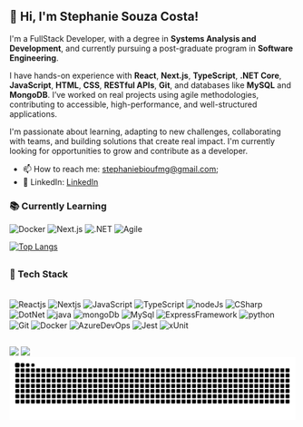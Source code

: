 ## 👋 Hi, I'm Stephanie Souza Costa!

I'm a FullStack Developer, with a degree in **Systems Analysis and Development**, and currently pursuing a post-graduate program in **Software Engineering**.

I have hands-on experience with **React**, **Next.js**, **TypeScript**, **.NET Core**, **JavaScript**, **HTML**, **CSS**, **RESTful APIs**, **Git**, and databases like **MySQL** and **MongoDB**. I’ve worked on real projects using agile methodologies, contributing to accessible, high-performance, and well-structured applications.

I'm passionate about learning, adapting to new challenges, collaborating with teams, and building solutions that create real impact. I'm currently looking for opportunities to grow and contribute as a developer.

- 📫 How to reach me: stephaniebioufmg@gmail.com;
- 🔗 LinkedIn: [LinkedIn](https://www.linkedin.com/in/stephanie-souza-83a18b239/)  

### 📚 Currently Learning

![Docker](https://img.shields.io/badge/-Docker-2496ED?style=for-the-badge&logo=docker&logoColor=white)
![Next.js](https://img.shields.io/badge/-Next.js-000000?style=for-the-badge&logo=nextdotjs&logoColor=white)
![.NET](https://img.shields.io/badge/-.NET-512BD4?style=for-the-badge&logo=dotnet&logoColor=white)
![Agile](https://img.shields.io/badge/-Agile_Methodologies-FCA121?style=for-the-badge&logo=scrumalliance&logoColor=white)

[![Top Langs](https://github-readme-stats.vercel.app/api/top-langs/?username=StephanieSouzaC&layout=donut&theme=tokyonight)](https://github.com/StephanieSouzaC/github-readme-stats)

##
### 🚀 Tech Stack
<div style="display: inline_block"><br>
    <img align="center" alt="Reactjs" height="30" width="40" src="https://cdn.jsdelivr.net/gh/devicons/devicon/icons/react/react-original.svg">
    <img align="center" alt="Nextjs" height="30" width="40" src="https://cdn.jsdelivr.net/gh/devicons/devicon/icons/nextjs/nextjs-original.svg">
    <img align="center" alt="JavaScript" height="30" width="40" src="https://cdn.jsdelivr.net/gh/devicons/devicon/icons/javascript/javascript-plain.svg">
    <img align="center" alt="TypeScript" height="30" width="40" src="https://cdn.jsdelivr.net/gh/devicons/devicon/icons/typescript/typescript-original.svg">
    <img align="center" alt="nodeJs" height="30" width="40" src="https://cdn.jsdelivr.net/gh/devicons/devicon/icons/nodejs/nodejs-original.svg">
    <img align="center" alt="CSharp" height="30" width="40" src="https://cdn.jsdelivr.net/gh/devicons/devicon/icons/csharp/csharp-original.svg">
    <img align="center" alt="DotNet" height="30" width="40" src="https://cdn.jsdelivr.net/gh/devicons/devicon/icons/dot-net/dot-net-original.svg">
    <img align="center" alt="java" height="30" width="40" src="https://cdn.jsdelivr.net/gh/devicons/devicon/icons/java/java-original.svg">
    <img align="center" alt="mongoDb" height="30" width="40" src="https://cdn.jsdelivr.net/gh/devicons/devicon/icons/mongodb/mongodb-original.svg">
    <img align="center" alt="MySql" height="30" width="40" src="https://cdn.jsdelivr.net/gh/devicons/devicon/icons/mysql/mysql-original.svg">
    <img align="center" alt="ExpressFramework" height="30" width="40" src="https://cdn.jsdelivr.net/gh/devicons/devicon/icons/express/express-original.svg">
    <img align="center" alt="python" height="30" width="40" src="https://cdn.jsdelivr.net/gh/devicons/devicon/icons/python/python-original.svg">
    <img align="center" alt="Git" height="30" width="40" src="https://cdn.jsdelivr.net/gh/devicons/devicon/icons/git/git-original.svg">
    <img align="center" alt="Docker" height="30" width="40" src="https://cdn.jsdelivr.net/gh/devicons/devicon/icons/docker/docker-original.svg">
    <img align="center" alt="AzureDevOps" height="30" width="40" src="https://cdn.jsdelivr.net/gh/devicons/devicon/icons/azure/azure-original.svg">
    <img align="center" alt="Jest" height="30" width="40" src="https://cdn.jsdelivr.net/gh/devicons/devicon/icons/jest/jest-plain.svg">
    <img align="center" alt="xUnit" height="30" width="70" src="https://img.shields.io/badge/xUnit-512BD4?style=for-the-badge&logo=xunit&logoColor=white" />
</div>

##

<div> 
  <a href="mailto:stephaniebioufmg@gmail.com"><img src="https://img.shields.io/badge/-Gmail-%23333?style=for-the-badge&logo=gmail&logoColor=white" target="_blank"></a>
  <a href="https://www.linkedin.com/in/stephanie-souza-83a18b239/" target="_blank"><img src="https://img.shields.io/badge/-LinkedIn-%230077B5?style=for-the-badge&logo=linkedin&logoColor=white" target="_blank"></a>
</div>

<picture>
  <source media="(prefers-color-scheme: dark)" srcset="https://raw.githubusercontent.com/StephanieSouzaC/StephanieSouzaC/output/github-contribution-grid-snake-dark.svg">
  <source media="(prefers-color-scheme: light)" srcset="https://raw.githubusercontent.com/StephanieSouzaC/StephanieSouzaC/output/github-contribution-grid-snake.svg">
  <img alt="github contribution grid snake animation" src="https://raw.githubusercontent.com/StephanieSouzaC/StephanieSouzaC/output/github-contribution-grid-snake.svg">
</picture>

